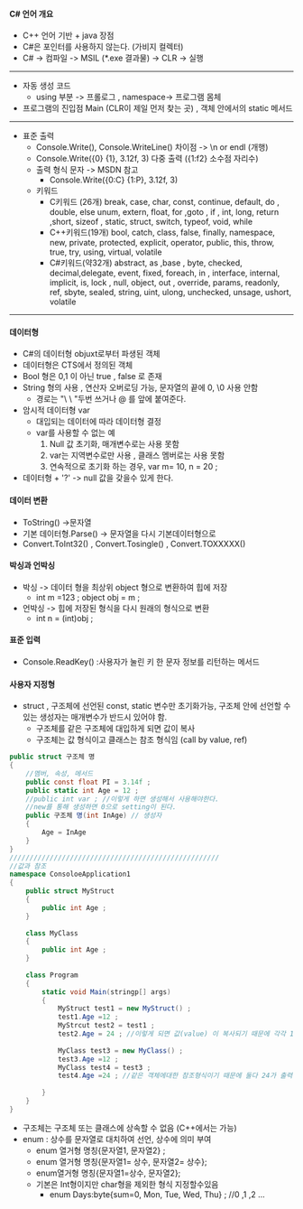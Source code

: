#### C# 언어 개요

* C++ 언어 기반 + java 장점
* C#은 포인터를 사용하지 않는다. (가비지 컬렉터)
* C# -> 컴파일 -> MSIL (*.exe 결과물) -> CLR -> 실행

---

* 자동 생성 코드
    * using 부분 -> 프롤로그 , namespace-> 프로그램 몸체
* 프로그램의 진입점 Main (CLR이 제일 먼저 찾는 곳) , 객체 안에서의 static 메서드

---

* 표준 출력
    * Console.Write(), Console.WriteLine() 차이점 -> \n or endl (개행)
    * Console.Write({0} {1}, 3.12f, 3) 다중 출력 ({1:f2} 소수점 자리수)
    * 출력 형식 문자 -> MSDN 참고
        * Console.Write({0:C} {1:P}, 3.12f, 3)
    * 키워드
        * C키워드 (26개) break, case, char, const, continue, default, do , double, else unum, extern, float, for ,goto , if , int, long, return ,short, sizeof , static, struct, switch, typeof, void, while 
        * C++키워드(19개) bool, catch, class, false, finally, namespace, new, private, protected, explicit, operator, public, this, throw, true, try, using, virtual, volatile
        * C#키워드(약32개) abstract, as ,base , byte, checked, decimal,delegate, event, fixed, foreach, in , interface, internal, implicit, is, lock , null, object, out , override, params, readonly, ref, sbyte, sealed, string, uint, ulong, unchecked, unsage, ushort, volatile

---

#### 데이터형

* C#의 데이터형 objuxt로부터 파생된 객체
* 데이터형은 CTS에서 정의된 객체
* Bool 형은 0,1 이 아닌 true , false 로 존재
* String 형의 사용 , 연산자 오버로딩 가능, 문자열의 끝에 0, \0 사용 안함
    * 경로는 "\\ \ "두번 쓰거나 @ 를 앞에 붙여준다.
* 암시적 데이터형 var
    * 대입되는 데이터에 따라 데이터형 결정
    * var를 사용할 수 없는 예
        1. Null 값 초기화, 매개변수로는 사용 못함
        2. var는 지역변수로만 사용 , 클래스 멤버로는 사용 못함
        3. 연속적으로 초기화 하는 경우, var m= 10, n = 20 ; 
* 데이터형 + '?' -> null 값을 갖을수 있게 한다.

#### 데이터 변환

* ToString()  ->문자열
* 기본 데이터형.Parse() -> 문자열을 다시 기본데이터형으로
* Convert.ToInt32() , Convert.Tosingle() , Convert.TOXXXXX()

#### 박싱과 언박싱

* 박싱 -> 데이터 형을 최상위 object 형으로 변환하여 힙에 저장
    * int m =123 ; object obj = m ;
* 언박싱 -> 힙에 저장된 형식을 다시 원래의 형식으로 변환
    * int n = (int)obj ;

#### 표준 입력

* Console.ReadKey() :사용자가 눌린 키 한 문자 정보를 리턴하는 메서드

#### 사용자 지정형

* struct , 구조체에 선언된 const, static 변수만 초기화가능, 구조체 안에 선언할 수 있는 생성자는 매개변수가 반드시 있어야 함.
    * 구조체를 같은 구조체에 대입하게 되면 값이 복사
    * 구조체는 값 형식이고 클래스는 참조 형식임 (call by value, ref)

```c#
public struct 구조체 명
{
    //멤버, 속성, 메서드
    public const float PI = 3.14f ;
    public static int Age = 12 ;
    //public int var ; //이렇게 하면 생성해서 사용해야한다.
    //new를 통해 생성하면 0으로 setting이 된다.
    public 구조체 명(int InAge) // 생성자
    {
        Age = InAge 
    }
}
////////////////////////////////////////////////////
//값과 참조
namespace ConsoloeApplication1
{
    public struct MyStruct
    {
        public int Age ;
    }
    
    class MyClass
    {
        public int Age ;
    }
    
    class Program
    {
        static void Main(stringp[] args)
        {
            MyStruct test1 = new MyStruct() ;
            test1.Age =12 ;
            MyStrcut test2 = test1 ; 
            test2.Age = 24 ; //이렇게 되면 값(value) 이 복사되기 때문에 각각 12, 24가 출력된다.
            
            MyClass test3 = new MyClass() ;
            test3.Age =12 ;
            MyClass test4 = test3 ;
            test4.Age =24 ; //같은 객체에대한 참조형식이기 때문에 둘다 24가 출력이된다.
            
        }
    }
}

```

* 구조체는 구조체 또는 클래스에 상속할 수 없음 (C++에서는 가능)
* enum : 상수를 문자열로 대치하여 선언, 상수에 의미 부여 
    * enum 열거형 명칭{문자열1, 문자열2} ;
    * enum 열거형 명칭{문자열1= 상수, 문자열2= 상수};
    * enum열거형 명칭{문자열1=상수, 문자열2};
    * 기본은 Int형이지만 char형을 제외한 형식 지정할수있음
        * enum Days:byte{sum=0, Mon, Tue, Wed, Thu} ; //0 ,1 ,2 ...


